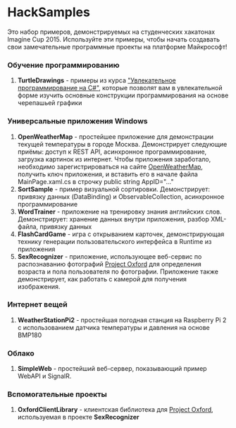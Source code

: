 # HackSamples
Это набор примеров, демонстрируемых на студенческих хакатонах Imagine Cup 2015. Используйте эти примеры, чтобы начать создавать свои замечательные программные проекты на платформе Майкрософт!

### Обучение программированию
1. **TurtleDrawings** - примеры из курса ["Увлекательное программирование на C#"](http://aka.ms/learncs), которые позволят вам в увлекательной форме изучить основные конструкции программирования на основе черепашьей графики

### Универсальные приложения Windows
1. **OpenWeatherMap** - простейшее приложение для демонстрации текущей температуры в городе Москва. Демонстрирует следующие приёмы: доступ к REST API, асинхронное программирование, загрузка картинок из интернет. Чтобы приложения заработало, необходимо зарегистрироваться на сайте [OpenWeatherMap](http://OpenWeatherMap.org), получить ключ приложения, и вставить его в начале файла MainPage.xaml.cs в строчку public string AppID="..."
2. **SortSample** - пример визуальной сортировки. Демонстрирует: привязку данных (DataBinding) и ObservableCollection<T>, асинхронное программирование
3. **WordTrainer** - приложение на тренировку знания английских слов. Демонстрирует: хранение данных внутри приложения, разбор XML-файла, привязку данных
4. **FlashCardGame** - игра с открыванием карточек, демонстрирующая технику генерации пользовательского интерфейса в Runtime из приложения
5. **SexRecognizer** - приложение, использующее веб-сервис по распознаванию фотографий [Project Oxford](https://www.projectoxford.ai/) для определения возраста и пола пользователя по фотографии. Приложение также демонстрирует, как работать с камерой для получения изображения.

### Интернет вещей
1. **WeatherStationPi2** - простейшая погодная станция на Raspberry Pi 2 с использованием датчика температуры и давления на основе BMP180

### Облако ###
1. **SimpleWeb** - простейший веб-сервер, показывающий пример WebAPI и SignalR.

### Вспомогательные проекты
1. **OxfordClientLibrary** - клиентская библиотека для [Project Oxford](https://www.projectoxford.ai/), используемая в проекте **SexRecognizer**
